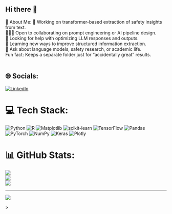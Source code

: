 ## Hi there 👋

💫 About Me:
🔭 Working on transformer-based extraction of safety insights from text.<br>🧑‍🤝‍🧑 Open to collaborating on prompt engineering or AI pipeline design.<br>🤝 Looking for help with optimizing LLM responses and outputs.<br>🌱 Learning new ways to improve structured information extraction.<br>💬 Ask about language models, safety research, or academic life.<br> Fun fact: Keeps a separate folder just for “accidentally great” results.<br><br>


## 🌐 Socials:
[![LinkedIn](https://img.shields.io/badge/LinkedIn-%230077B5.svg?logo=linkedin&logoColor=white)](https://linkedin.com/in/unmesaray) 

# 💻 Tech Stack:
![Python](https://img.shields.io/badge/python-3670A0?style=for-the-badge&logo=python&logoColor=ffdd54) ![R](https://img.shields.io/badge/r-%23276DC3.svg?style=for-the-badge&logo=r&logoColor=white) ![Matplotlib](https://img.shields.io/badge/Matplotlib-%23ffffff.svg?style=for-the-badge&logo=Matplotlib&logoColor=black) ![scikit-learn](https://img.shields.io/badge/scikit--learn-%23F7931E.svg?style=for-the-badge&logo=scikit-learn&logoColor=white) ![TensorFlow](https://img.shields.io/badge/TensorFlow-%23FF6F00.svg?style=for-the-badge&logo=TensorFlow&logoColor=white) ![Pandas](https://img.shields.io/badge/pandas-%23150458.svg?style=for-the-badge&logo=pandas&logoColor=white) ![PyTorch](https://img.shields.io/badge/PyTorch-%23EE4C2C.svg?style=for-the-badge&logo=PyTorch&logoColor=white) ![NumPy](https://img.shields.io/badge/numpy-%23013243.svg?style=for-the-badge&logo=numpy&logoColor=white) ![Keras](https://img.shields.io/badge/Keras-%23D00000.svg?style=for-the-badge&logo=Keras&logoColor=white) ![Plotly](https://img.shields.io/badge/Plotly-%233F4F75.svg?style=for-the-badge&logo=plotly&logoColor=white)
# 📊 GitHub Stats:
![](https://github-readme-stats.vercel.app/api?username=UnmesaR&theme=dark&hide_border=false&include_all_commits=false&count_private=false)<br/>
![](https://nirzak-streak-stats.vercel.app/?user=UnmesaR&theme=dark&hide_border=false)<br/>
![](https://github-readme-stats.vercel.app/api/top-langs/?username=UnmesaR&theme=dark&hide_border=false&include_all_commits=false&count_private=false&layout=compact)

---
[![](https://visitcount.itsvg.in/api?id=UnmesaR&icon=0&color=0)](https://visitcount.itsvg.in)

<!-- Proudly created with GPRM ( https://gprm.itsvg.in ) -->>
